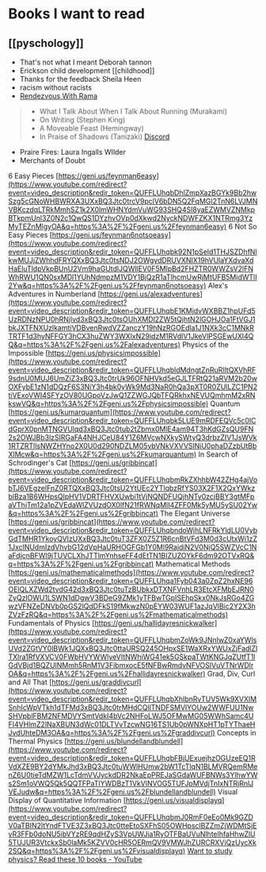 # Books I want to read
## [[pyschology]]
- That's not what I meant Deborah tannon 
- Erickson child development [[childhood]]
- Thanks for the feedback Sheila Heen 
- racism without racists
- [Rendezvous With Rama](https://www.youtube.com/watch?v=2dL_Sjg6QIE)
> - What I Talk About When I Talk About Running (Murakami)
> - On Writing (Stephen King)
> - A Moveable Feast (Hemingway)
> - In Praise of Shadows (Tanizaki)
> [Discord](https://discord.com/channels/686053708261228577/805952223124520961/925279692116877343)

- Praire Fires: Laura Ingalls WIlder
- Merchants of Doubt

6 Easy Pieces [https://geni.us/feynman6easy](https://www.youtube.com/redirect?event=video_description&redir_token=QUFFLUhqbDhlZmpXazBGYk9Bb2hwSzg5cGNoWHBWRXA3UXxBQ3Jtc0trcV9pclV6bDN5Q2FqMGI2TnN6LVJMNVBKczdqLTRkMmhSZ1k2X0lmWHNYdmVuWG93SHQ4Sl8yaEZWMVZNMkpBTkpmUnl3Z0N2c1QwQS1DYzhvOVp0dXkwd2NyckNDWFZKX1NTRmg3YzMyTEZnMlgyOA&q=https%3A%2F%2Fgeni.us%2Ffeynman6easy) 6 Not So Easy Pieces [https://geni.us/feynman6notsoeasy](https://www.youtube.com/redirect?event=video_description&redir_token=QUFFLUhqbk92N1pSeld1THJSZDhfNlkwMUJjZWhhdFRYQXxBQ3Jtc0tsNDJ2OWgydDRUVXNIX19hVUlaYXdvaXdHaEluTldpVkpBUnU2Vm9haGUtdlJQWllEV0F5MlpBd2FHZTR0WWZsV2lFNWhRWU1QN0sxMDl1YUhNdmpzM1VDY1BjQzR1aTlhcmUwRjMtUFB5MjdWTlI2Yw&q=https%3A%2F%2Fgeni.us%2Ffeynman6notsoeasy) Alex's Adventures in Numberland [https://geni.us/alexadventures](https://www.youtube.com/redirect?event=video_description&redir_token=QUFFLUhqbE1KMjdvWXBBZ1hpUFd5UzRDNzNPU0hRNjlvd3xBQ3Jtc0tsOUhXMDl2ZW5tQjhtN2lGOHJOa1FtVGJ1bkJXTFNXUzlkamtiVDBvenRwdVZZanczY19hNzRGOEdla1J1NXk3cC1MNkRTRTF1d3hyNFFGY3hCX3huZWY3WXlxN29idzM1RVdlV1JkeVlPSGEwUXl4QQ&q=https%3A%2F%2Fgeni.us%2Falexadventures) Physics of the Impossible [https://geni.us/physicsimpossible](https://www.youtube.com/redirect?event=video_description&redir_token=QUFFLUhqbldMdngtZnRuRlItQXVhRF9sdnU0MUJ6UmZiZ3xBQ3Jtc0trUk96OFNHVkd5eGJLTFRtQ21aRVM2b20wOXFybE1zN1dDQzF6S3NiY3h4bk0yWk9Md3NaR0hQa3pXT0R0ZUlLZC1PN2tiVExoVWI4SFYzOV80UGpoVzJwQ1ZZWGJQbTFQRkhxNEVUQmhmM2xRNkswVQ&q=https%3A%2F%2Fgeni.us%2Fphysicsimpossible) Quantum [https://geni.us/kumarquantum](https://www.youtube.com/redirect?event=video_description&redir_token=QUFFLUhqbk5LUE9mRDFEQVc5c0lCdGprX0pnMTNGVUlqd3xBQ3Jtc0tub2tZbmx0MlE4am94T3hKdGZsQU9FN2s2OWJBb3lzSlRGaFA4NHJCeU84Y1Z6MVcwNXkySWtyQ3drbzZIV1JsWVk1RTZRTllsNWZHYno2X0U0d290NDZLM05vbVNkVXVVSlNiU0phaDZzbUtBbXlMcw&q=https%3A%2F%2Fgeni.us%2Fkumarquantum) In Search of Schrodinger's Cat [https://geni.us/gribbincat](https://www.youtube.com/redirect?event=video_description&redir_token=QUFFLUhqbmRkZXhhbW42ZHg4ajVobTJ6VEgzelFnZ0RTQXxBQ3Jtc0tsU2YtUEc2YTlqbzRfYS03X2F1X2QxYWkzblBza1B6WHpsQlpHV1VDRTFHVXUwbi1tVjNQNDFUQjhNTy0zcjBBY3gtMFpaVThjTm12a1pZVEdaWlZVUzdOX0lfN21fRWNqMlI4ZFF0Mk5yMU5ySU02Yw&q=https%3A%2F%2Fgeni.us%2Fgribbincat) The Elegant Universe [https://geni.us/gribbincat](https://www.youtube.com/redirect?event=video_description&redir_token=QUFFLUhqbndoWjhLNFRkYldLU0VybGdTMHR1YkoyQVIzUXxBQ3Jtc0tuT3ZFX0Z5Z1R6cnBtVFd3M0d3cUtxWi1zZ1JxclNUdmIzdVhvbG12dVpHaURHOGFGb1Y0Ml9RajdiN2V0NjQ5SWZVcC1NaFdjcnBFWl9jTUVCLXhJTTlmYnhseFF4dEtTN1BIZUZOYkF6dm92OTVxRQ&q=https%3A%2F%2Fgeni.us%2Fgribbincat) Mathematical Methods [https://geni.us/mathematicalmethods](https://www.youtube.com/redirect?event=video_description&redir_token=QUFFLUhqa1Fyb043a0ZpZ2hxNE96OElQLXZWd2tvdG42d3xBQ3Jtc0tuTzBUbkxDTXNFVnhLR3EtcXFMbEJRN0ZyQzlOWU1LSWN1dDgwV3BDeG9ZMk1yTFBwTGpISEhpSkx0NkJsRGo4ZGwzVFNZeDNVb0pGS2lQdDFkS19fMkwzN0pEYW03WUF1azJqVlBic2Y2X3hZVzFzRQ&q=https%3A%2F%2Fgeni.us%2Fmathematicalmethods) Fundamentals of Physics [https://geni.us/hallidayresnickwalker](https://www.youtube.com/redirect?event=video_description&redir_token=QUFFLUhqbmZoWk9JNnIwZ0xaYWlsUVd2ZGtVY0lBWk1JQXxBQ3Jtc0ttaURSQ245OHpxSE1WaXRxYWUxZjFadlZlTXlra1RfVXVCV0FWbHVYWWlyeVItNWhiWG41ek5GSkpaTWtKNGJqZUtfT1lGdVBjd1BQZUlNMmh5RnM1V3FibmxocE5fNFBwRmdvNFVOSlVuVTNrWDlrOA&q=https%3A%2F%2Fgeni.us%2Fhallidayresnickwalker) Grad, Div, Curl and All That [https://geni.us/graddivcurl](https://www.youtube.com/redirect?event=video_description&redir_token=QUFFLUhqbXhIbnRvTUV5Wk9XVXlMSnhIcWpVTkh1dTFMd3xBQ3Jtc0trMHdCQllTNDFSMVlYOUw2WWFUU1NwSHVpblFBM2NFMDVYSmtVdkI4bVc2NHFoLWJ5OFMwMG05WWhSamc4UFI4VHlmZ2lNaXBUN3dWc01DLTVvTzcwNG16TS1Ub0pWNXpHT1pTYThaeHJvdUhteDM3OA&q=https%3A%2F%2Fgeni.us%2Fgraddivcurl) Concepts in Thermal Physics [https://geni.us/blundellandblundell](https://www.youtube.com/redirect?event=video_description&redir_token=QUFFLUhqbFBjUExuejhzOGUzeEQ1RVdXZE9BY2dYMkJhd3xBQ3Jtc0tuWWlHUmw2bW1TcTlqN1BLMVRQemRMenZ6U0tieTdMZW1LcTdmVVJyckdDR2NkaEpPREJaSGdaWUFBNWs3YlhwYWs2Sm1oVWQ5Qk5QQTFPaTlYWDBzT1VkVlNVOG5TUFJpMVdjTnIxNTRjRnlJVEJudw&q=https%3A%2F%2Fgeni.us%2Fblundellandblundell) Visual Display of Quantitative Information [https://geni.us/visualdisplayq](https://www.youtube.com/redirect?event=video_description&redir_token=QUFFLUhqbmJ0RmF0eEo0Mk9GZDV0aTBIN2ltYndFTVE3Z3xBQ3Jtc0tteEtoSXFhS05OWHpsclBZZmZjWDMtSjEyR3FFb0doNU5ibVYzRE9qdHZyS3VpUWJia1RyOTFBaUVuNlhtelhfaHhwZlU5TUJUR3VtckxSb0laMk5KZVV0cHR5OERmQV9VMWJhZURCRXViQzUycXk2SQ&q=https%3A%2F%2Fgeni.us%2Fvisualdisplayq)
[Want to study physics? Read these 10 books - YouTube](https://www.youtube.com/watch?v=p9s2fBYA4fU)